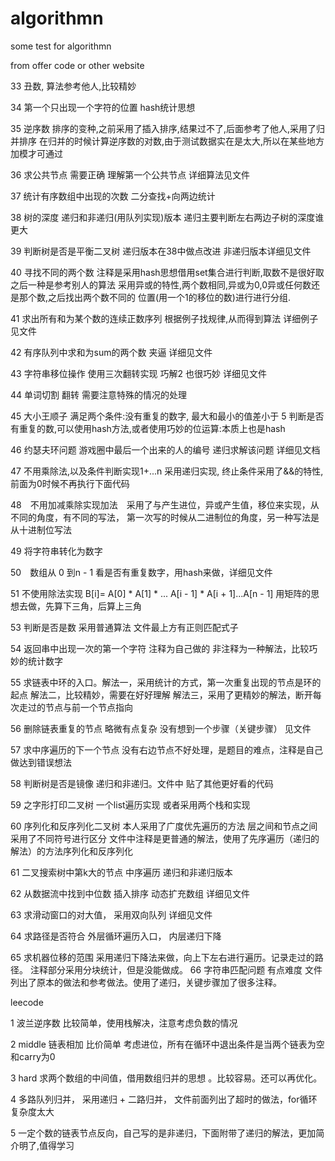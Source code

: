# algorithmn
some  test for algorithmn 

from offer code  or other website


33 丑数, 算法参考他人,比较精妙

34 第一个只出现一个字符的位置  hash统计思想 

35 逆序数 排序的变种,之前采用了插入排序,结果过不了,后面参考了他人,采用了归并排序 
          在归并的时候计算逆序数的对数,由于测试数据实在是太大,所以在某些地方加模才可通过 

36 求公共节点 需要正确 理解第一个公共节点 详细算法见文件 

37 统计有序数组中出现的次数 二分查找+向两边统计

38 树的深度 递归和非递归(用队列实现)版本 递归主要判断左右两边子树的深度谁更大

39 判断树是否是平衡二叉树 递归版本在38中做点改进 非递归版本详细见文件

40 寻找不同的两个数 注释是采用hash思想借用set集合进行判断,取数不是很好取 之后一种是参考别人的算法
                    采用异或的特性,两个数相同,异或为0,0异或任何数还是那个数,之后找出两个数不同的
		    位置(用一个1的移位的数)进行进行分组.


41 求出所有和为某个数的连续正数序列  根据例子找规律,从而得到算法  详细例子见文件 

42 有序队列中求和为sum的两个数  夹逼 详细见文件 

43 字符串移位操作 使用三次翻转实现 巧解2 也很巧妙 详细见文件 

44 单词切割 翻转 需要注意特殊的情况的处理

45 大小王顺子  满足两个条件:没有重复的数字, 最大和最小的值差小于 5
               判断是否有重复的数,可以使用hash方法,或者使用巧妙的位运算:本质上也是hash

46 约瑟夫环问题 游戏圈中最后一个出来的人的编号 递归求解该问题 详细见文档

47 不用乘除法,以及条件判断实现1+...n  采用递归实现, 终止条件采用了&&的特性,前面为0时候不再执行下面代码

48　不用加减乘除实现加法　采用了与产生进位，异或产生值，移位来实现，从不同的角度，有不同的写法，
			第一次写的时候从二进制位的角度，另一种写法是从十进制位写法

49  将字符串转化为数字

50　数组从 0 到n - 1 看是否有重复数字，用hash来做，详细见文件

51  不使用除法实现 B[i]= A[0] * A[1] * ... A[i - 1] * A[i + 1]...A[n - 1] 
    用矩阵的思想去做，先算下三角，后算上三角
 



53 判断是否是数  采用普通算法  文件最上方有正则匹配式子

54 返回串中出现一次的第一个字符 注释为自己做的 非注释为一种解法，比较巧妙的统计数字

55 求链表中环的入口。解法一，采用统计的方式，第一次重复出现的节点是环的起点
                     解法二，比较精妙，需要在好好理解
		     解法三，采用了更精妙的解法，断开每次走过的节点与前一个节点指向


56 删除链表重复的节点 略微有点复杂 没有想到一个步骤（关键步骤） 见文件

57 求中序遍历的下一个节点 没有右边节点不好处理，是题目的难点，注释是自己做达到错误想法


58 判断树是否是镜像  递归和非递归。文件中 贴了其他更好看的代码

59 之字形打印二叉树  一个list遍历实现 或者采用两个栈和实现

60 序列化和反序列化二叉树   本人采用了广度优先遍历的方法 层之间和节点之间采用了不同符号进行区分 
			    文件中注释是更普通的解法，使用了先序遍历（递归的解法）的方法序列化和反序列化


61 二叉搜索树中第k大的节点  中序遍历 递归和非递归版本

62 从数据流中找到中位数 插入排序 动态扩充数组 详细见文件 

63 求滑动窗口的对大值， 采用双向队列 详细见文件

64 求路径是否符合   外层循环遍历入口， 内层递归下降

65 求机器位移的范围  采用递归下降法来做，向上下左右进行遍历。记录走过的路径。
                     注释部分采用分块统计，但是没能做成。
66 字符串匹配问题 有点难度 文件列出了原本的做法和参考做法。使用了递归，关键步骤加了很多注释。

leecode 

1 波兰逆序数 比较简单，使用栈解决，注意考虑负数的情况

2 middle  链表相加 比价简单 考虑进位，所有在循环中退出条件是当两个链表为空和carry为0

3 hard 求两个数组的中间值，借用数组归并的思想 。比较容易。还可以再优化。

4 多路队列归并， 采用递归 + 二路归并， 文件前面列出了超时的做法，for循环复杂度太大

5 一定个数的链表节点反向，自己写的是非递归，下面附带了递归的解法，更加简介明了,值得学习








